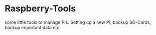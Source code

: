 # Raspberry-Tools
some little tools to manage PIs. Setting up a new PI, backup SD-Cards, backup important data etc.
